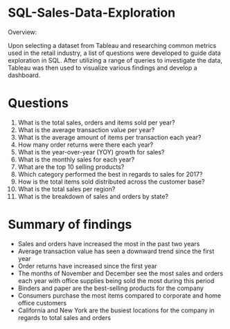 # SQL-Sales-Data-Exploration
Overview:

Upon selecting a dataset from Tableau and researching common metrics used in the retail industry, a list of questions were developed to guide data exploration in SQL. After utilizing a range of queries to investigate the data, Tableau was then used to visualize various findings and develop a dashboard.

# Questions
1) What is the total sales, orders and items sold per year?
2) What is the average transaction value per year?
3) What is the average amount of items per transaction each year?
4) How many order returns were there each year?
5) What is the year-over-year (YOY) growth for sales?
6) What is the monthly sales for each year?
7) What are the top 10 selling products?
8) Which category performed the best in regards to sales for 2017?
9) How is the total items sold distributed across the customer base?
10) What is the total sales per region?
11) What is the breakdown of sales and orders by state?
# Summary of findings
- Sales and orders have increased the most in the past two years
- Average transaction value has seen a downward trend since the first year
- Order returns have increased since the first year
- The months of November and December see the most sales and orders each year with office supplies being sold the most during this period
- Binders and paper are the best-selling products for the company
- Consumers purchase the most items compared to corporate and home office customers
- California and New York are the busiest locations for the company in regards to total sales and orders
